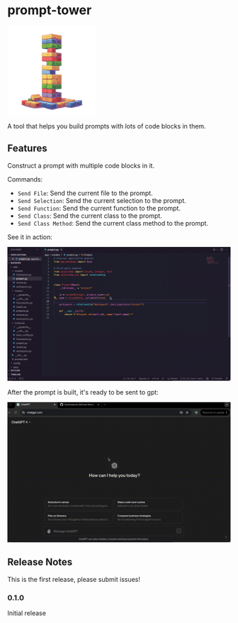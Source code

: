 # prompt-tower

<img src="https://github.com/backnotprop/prompt-tower/blob/main/image.png?raw=true" alt="Prompt Tower" width="200"/>

A tool that helps you build prompts with lots of code blocks in them.

## Features

Construct a prompt with multiple code blocks in it.

Commands:

- `Send File`: Send the current file to the prompt.
- `Send Selection`: Send the current selection to the prompt.
- `Send Function`: Send the current function to the prompt.
- `Send Class`: Send the current class to the prompt.
- `Send Class Method`: Send the current class method to the prompt.

See it in action:

![Demo](https://github.com/backnotprop/prompt-tower/blob/main/vscode.gif?raw=true)

After the prompt is built, it's ready to be sent to gpt:

![GPT](https://github.com/backnotprop/prompt-tower/blob/main/gpt.gif?raw=true)

## Release Notes

This is the first release, please submit issues!

### 0.1.0

Initial release
